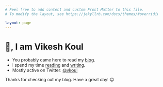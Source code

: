 ```yaml
---
# Feel free to add content and custom Front Matter to this file.
# To modify the layout, see https://jekyllrb.com/docs/themes/#overriding-theme-defaults

layout: page
---
```

<div class="content-container">
    <h1 class="intro-heading">👋, I am Vikesh Koul</h1>
    <ul>
        <li>You probably came here to read my <a href="/blog/">blog</a>.</li>
        <li>I spend my time <a href="/reading/">reading</a> and <a href="/writing/">writing</a>.</li>
        <li>Mostly active on Twitter: <a href="https://twitter.com/vkoul">@vkoul</a></li>
    </ul>
    <p>Thanks for checking out my blog. Have a great day! 😊</p>
</div>



